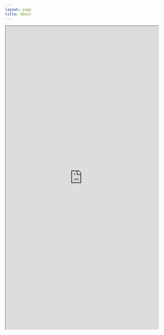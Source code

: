 ```yaml
---
layout: page
title: About
---
```


<iframe src='https://share.streamlit.io/berkdemir/bd-hoek-brown/main/BD_Hoek_Brown.py' height="1000" width="100%"></iframe>
